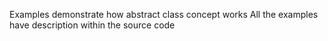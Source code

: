 Examples demonstrate how abstract class concept works
All the examples have description within the source code
